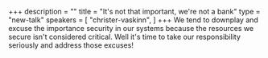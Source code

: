 +++
description = ""
title = "It's not that important, we're not a bank"
type = "new-talk"
speakers = [
        "christer-vaskinn",
]
+++
We tend to downplay and excuse the importance security in our systems because the resources we secure isn't considered critical. Well it's time to take our responsibility seriously and address those excuses!